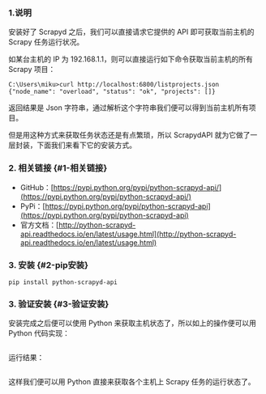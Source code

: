 ### 1.说明

安装好了 Scrapyd 之后，我们可以直接请求它提供的 API 即可获取当前主机的 Scrapy 任务运行状况。

如某台主机的 IP 为 192.168.1.1，则可以直接运行如下命令获取当前主机的所有 Scrapy 项目：

```
C:\Users\miku>curl http://localhost:6800/listprojects.json
{"node_name": "overload", "status": "ok", "projects": []}
```

返回结果是 Json 字符串，通过解析这个字符串我们便可以得到当前主机所有项目。

但是用这种方式来获取任务状态还是有点繁琐，所以 ScrapydAPI 就为它做了一层封装，下面我们来看下它的安装方式。

### 2. 相关链接 {#1-相关链接}

* GitHub：[https://pypi.python.org/pypi/python-scrapyd-api/](https://pypi.python.org/pypi/python-scrapyd-api/)
* PyPi：[https://pypi.python.org/pypi/python-scrapyd-api](https://pypi.python.org/pypi/python-scrapyd-api)
* 官方文档：[http://python-scrapyd-api.readthedocs.io/en/latest/usage.html](http://python-scrapyd-api.readthedocs.io/en/latest/usage.html)

### 3. 安装 {#2-pip安装}

```
pip install python-scrapyd-api
```

### 3. 验证安装 {#3-验证安装}

安装完成之后便可以使用 Python 来获取主机状态了，所以如上的操作便可以用 Python 代码实现：

```

```

运行结果：

```

```

这样我们便可以用 Python 直接来获取各个主机上 Scrapy 任务的运行状态了。

